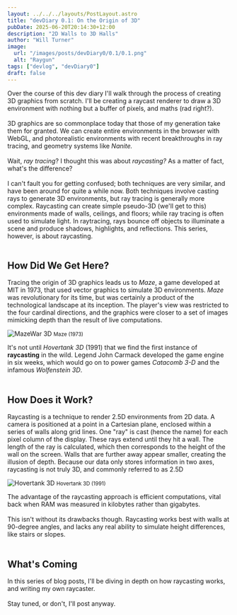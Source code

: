 ```yaml
---
layout: ../../../layouts/PostLayout.astro
title: "devDiary 0.1: On the Origin of 3D"
pubDate: 2025-06-20T20:14:30+12:00
description: "2D Walls to 3D Halls"
author: "Will Turner"
image:
  url: "/images/posts/devDiary0/0.1/0.1.png"
  alt: "Raygun"
tags: ["devlog", "devDiary0"]
draft: false
---
```

Over the course of this dev diary I'll walk through the process of creating 3D graphics from scratch. I'll be creating a raycast renderer to draw a 3D environment with nothing but a buffer of pixels, and maths (rad right?).
<br/>
<br/>
3D graphics are so commonplace today that those of my generation take them for granted. We can create entire environments in the browser with WebGL, and photorealistic environments with recent breakthroughs in ray tracing, and geometry systems like *Nanite.*
<br/>
<br/>
Wait, *ray tracing*? I thought this was about *raycasting?* As a matter of fact, what's the difference?
<br/>
<br/>
I can't fault you for getting confused; both techniques are very similar, and have been around for quite a while now. Both techniques involve casting rays to generate 3D environments, but ray tracing is generally more complex. Raycasting can create simple pseudo-3D (we'll get to this) environments made of walls, ceilings, and floors; while ray tracing is often used to simulate light. In raytracing, rays bounce off objects to illuminate a scene and produce shadows, highlights, and reflections. This series, however, is about raycasting.
<br/>
<br/>

## How Did We Get Here?

Tracing the origin of 3D graphics leads us to *Maze*, a game developed at MIT in 1973, that used vector graphics to simulate 3D environments. *Maze* was revolutionary for its time, but was certainly a product of the technological landscape at its inception. The player's view was restricted to the four cardinal directions, and the graphics were closer to a set of images mimicking depth than the result of live computations.

<div class="flex flex-col items-center my-4">
  <img src="/images/posts/devDiary0/0.1/MazeWar.jpg" alt="MazeWar 3D" class="w-1/2 h-auto" />
  <small class="block text-center text-sm text-gray-500">Maze (1973)</small>
</div>

It's not until *Hovertank 3D* (1991) that we find the first instance of **raycasting** in the wild. Legend John Carmack developed the game engine in six weeks, which would go on to power games *Catacomb 3-D* and the infamous *Wolfenstein 3D*.
<br/>
<br/>

## How Does it Work?
Raycasting is a technique to render 2.5D environments from 2D data. A camera is positioned at a point in a Cartesian plane, enclosed within a series of walls along grid lines. One "ray" is cast (hence the name) for each pixel column of the display. These rays extend until they hit a wall. The length of the ray is calculated, which then corresponds to the height of the wall on the screen. Walls that are further away appear smaller, creating the illusion of depth. Because our data only stores information in two axes, raycasting is not truly 3D, and commonly referred to as 2.5D

<div class="text-center my-4">
  <img alt="Hovertank 3D" src="/images/posts/devDiary0/0.1/Hovertank.jpg" class="inline-block" />
  <small class="block text-center">Hovertank 3D (1991)</small>
</div>

The advantage of the raycasting approach is efficient computations, vital back when RAM was measured in kilobytes rather than gigabytes.
<br/>
<br/>
This isn't without its drawbacks though. Raycasting works best with walls at 90-degree angles, and lacks any real ability to simulate height differences, like stairs or slopes.
<br/>
<br/>
## What's Coming
In this series of blog posts, I'll be diving in depth on how raycasting works, and writing my own raycaster.
<br/>
<br/>
Stay tuned, or don't, I'll post anyway.